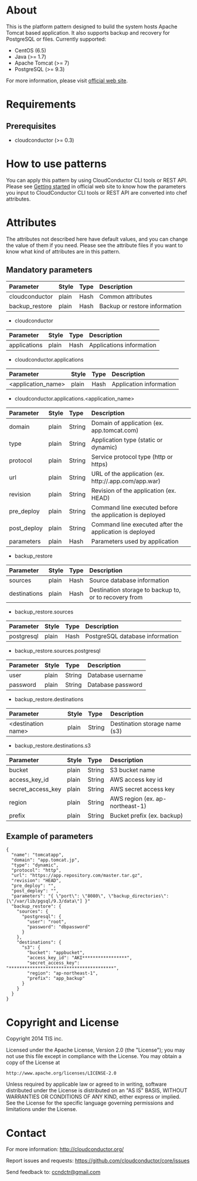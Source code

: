 About
=====

This is the platform pattern designed to build the system hosts Apache Tomcat based application.
It also supports backup and recovery for PostgreSQL or files. Currently supported:

* CentOS (6.5)
* Java (>= 1.7)
* Apache Tomcat (>= 7)
* PostgreSQL (>= 9.3)

For more information, please visit [official web site](http://cloudconductor.org/).

Requirements
============

Prerequisites
-------------

- cloudconductor (>= 0.3)

How to use patterns
============

You can apply this pattern by using CloudConductor CLI tools or REST API.
Please see [Getting started](http://cloudconductor.org/) in official web site to know
how the parameters you input to CloudConductor CLI tools or REST API are converted into
chef attributes.

Attributes
==========

The attributes not described here have default values, and you can change the value of them if you need.
Please see the attribute files if you want to know what kind of attributes are in this pattern.

Mandatory parameters
--------------------

|Parameter      |Style         |Type           |Description  |
|:--------------|:-------------|:--------------|:------------|
|cloudconductor |plain         |Hash           |Common attributes|
|backup\_restore|plain         |Hash           |Backup or restore information|


* cloudconductor

|Parameter      |Style         |Type           |Description  |
|:--------------|:-------------|:--------------|:------------|
|applications   |plain         |Hash           |Applications information|

* cloudconductor.applications

|Parameter      |Style         |Type           |Description  |
|:--------------|:-------------|:--------------|:------------|
|\<application\_name\>|plain   |Hash           |Application information|

* cloudconductor.applications.\<application_name\>

|Parameter      |Style         |Type           |Description  |
|:--------------|:-------------|:--------------|:------------|
|domain         |plain         |String         |Domain of application (ex. app.tomcat.com)|
|type           |plain         |String         |Application type (static or dynamic)
|protocol       |plain         |String         |Service protocol type (http or https)|
|url            |plain         |String         |URL of the application (ex. http://.app.com/app.war)|
|revision       |plain         |String         |Revision of the application (ex. HEAD)|
|pre_deploy     |plain         |String         |Command line executed before the application is deployed|
|post_deploy    |plain         |String         |Command line executed after the application is deployed|
|parameters     |plain         |Hash           |Parameters used by application|

* backup_restore

|Parameter      |Style         |Type           |Description  |
|:--------------|:-------------|:--------------|:------------|
|sources        |plain         |Hash           |Source database information|
|destinations   |plain         |Hash           |Destination storage to backup to, or to recovery from|

* backup_restore.sources

|Parameter      |Style         |Type           |Description  |
|:--------------|:-------------|:--------------|:------------|
|postgresql     |plain         |Hash           |PostgreSQL database information|

* backup_restore.sources.postgresql

|Parameter      |Style         |Type           |Description  |
|:--------------|:-------------|:--------------|:------------|
|user           |plain         |String         |Database username|
|password       |plain         |String         |Database password|

* backup_restore.destinations

|Parameter      |Style         |Type           |Description  |
|:--------------|:-------------|:--------------|:------------|
|\<destination name\>|plain    |String         |Destination storage name (s3)|

* backup_restore.destinations.s3

|Parameter      |Style         |Type           |Description  |
|:--------------|:-------------|:--------------|:------------|
|bucket         |plain         |String         |S3 bucket name|
|access\_key\_id|plain         |String         |AWS access key id|
|secret\_access\_key|plain     |String         |AWS secret access key|
|region         |plain         |String         |AWS region (ex. ap-northeast-1)|
|prefix         |plain         |String         |Bucket prefix (ex. backup)|

Example of parameters
---------------------

    {
      "name": "tomcatapp",
      "domain": "app.tomcat.jp",
      "type": "dynamic",
      "protocol": "http",
      "url": "https://app.repository.com/master.tar.gz",
      "revision": "HEAD",
      "pre_deploy": "",
      "post_deploy": "",
      "parameters": "{ \"port\": \"8080\", \"backup_directories\": [\"/var/lib/pgsql/9.3/data\"] }"
      "backup_restore": {
        "sources": {
          "postgresql": {
            "user": "root",
            "password": "dbpassword"
          }
        },
        "destinations": {
          "s3": {
            "bucket": "appbucket",
            "access_key_id": "AKI*****************",
            "secret_access_key": "****************************************",
            "region": "ap-northeast-1",
            "prefix": "app_backup"
          }
        }
      }
    }

Copyright and License
=====================

Copyright 2014 TIS inc.

Licensed under the Apache License, Version 2.0 (the "License");
you may not use this file except in compliance with the License.
You may obtain a copy of the License at

    http://www.apache.org/licenses/LICENSE-2.0

Unless required by applicable law or agreed to in writing, software
distributed under the License is distributed on an "AS IS" BASIS,
WITHOUT WARRANTIES OR CONDITIONS OF ANY KIND, either express or implied.
See the License for the specific language governing permissions and
limitations under the License.


Contact
=======

For more information: <http://cloudconductor.org/>

Report issues and requests: <https://github.com/cloudconductor/core/issues>

Send feedback to: <ccndctr@gmail.com>
